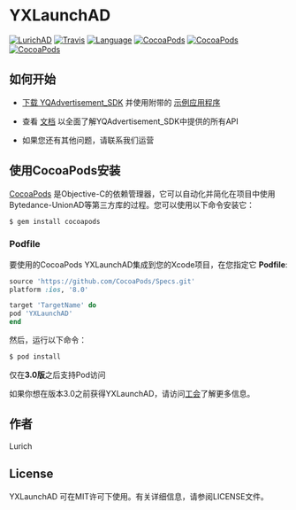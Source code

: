 # YXLaunchAD
<!--&middot;-->
[![LurichAD](https://img.shields.io/badge/Lurich-AD-red.svg)](https://github.com/xiaofu666/YQAdvertisement_SDK.git)
[![Travis](https://img.shields.io/travis/xiaofu666/YXLaunchAD.svg?style=flat)](https://github.com/xiaofu666/YQAdvertisement_SDK.git)
[![Language](https://img.shields.io/badge/Language-Objective--C-FF7F24.svg?style=flat)](https://github.com/xiaofu666/YQAdvertisement_SDK.git)
[![CocoaPods](https://img.shields.io/cocoapods/p/YXLaunchAD.svg)](https://github.com/xiaofu666/YQAdvertisement_SDK.git)
[![CocoaPods](https://img.shields.io/cocoapods/v/YXLaunchAD.svg)](https://github.com/xiaofu666/YQAdvertisement_SDK.git)
 [![CocoaPods](https://img.shields.io/cocoapods/at/YXLaunchAD.svg)](https://github.com/xiaofu666/YQAdvertisement_SDK.git)

## 如何开始

+ [下载 YQAdvertisement_SDK](https://github.com/xiaofu666/YQAdvertisement_SDK) 并使用附带的 [示例应用程序](https://github.com/xiaofu666/YQAdvertisement_SDK/tree/master/Example/YQAdDemo)

+ 查看 [文档](https://github.com/xiaofu666/YQAdvertisement_SDK/blob/master/YXLaunchAD/Document/YXLaunchAD_iOS_SDK.md) 以全面了解YQAdvertisement_SDK中提供的所有API

+ 如果您还有其他问题，请联系我们运营


## 使用CocoaPods安装


[CocoaPods](https://cocoapods.org) 是Objective-C的依赖管理器，它可以自动化并简化在项目中使用Bytedance-UnionAD等第三方库的过程。您可以使用以下命令安装它：

```ruby
$ gem install cocoapods
```

### Podfile

要使用的CocoaPods YXLaunchAD集成到您的Xcode项目，在您指定它 **Podfile**:

```ruby
source 'https://github.com/CocoaPods/Specs.git'
platform :ios, '8.0'

target 'TargetName' do
pod 'YXLaunchAD'
end
```
然后，运行以下命令：

```ruby
$ pod install
```

仅在**3.0版**之后支持Pod访问

如果你想在版本3.0之前获得YXLaunchAD，请访问[工会](https://cocoapods.org)了解更多信息。

## 作者

Lurich

## License

YXLaunchAD 可在MIT许可下使用。有关详细信息，请参阅LICENSE文件。

